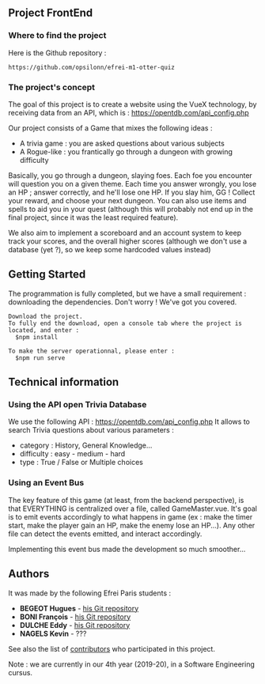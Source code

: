 ## Project FrontEnd

### Where to find the project
Here is the Github repository :
 ```
https://github.com/opsilonn/efrei-m1-otter-quiz
 ```

### The project's concept
The goal of this project is to create a website using the VueX technology, by receiving data from an API, which is : https://opentdb.com/api_config.php


Our project consists of a Game that mixes the following ideas :
* A trivia game : you are asked questions about various subjects
* A Rogue-like : you frantically go through a dungeon with growing difficulty

Basically, you go through a dungeon, slaying foes. Each foe you encounter will question you on a given theme. Each time you answer wrongly, you lose an HP ; answer correctly, and he'll lose one HP. If you slay him, GG ! Collect your reward, and choose your next dungeon. You can also use items and spells to aid you in your quest (although this will probably not end up in the final project, since it was the least required feature).

We also aim to implement a scoreboard and an account system to keep track your scores, and the overall higher scores (although we don't use a database (yet ?), so we keep some hardcoded values instead)



## Getting Started
The programmation is fully completed, but we have a small requirement : downloading the dependencies.
Don't worry ! We've got you covered.


```
Download the project.
To fully end the download, open a console tab where the project is located, and enter :
  $npm install
  
To make the server operationnal, please enter :
  $npm run serve
```
 
 

## Technical information
### Using the API open Trivia Database
We use the following API : https://opentdb.com/api_config.php
It allows to search Trivia questions about various parameters :
* category : History, General Knowledge...
* difficulty : easy - medium - hard
* type : True / False or Multiple choices

  
### Using an Event Bus
The key feature of this game (at least, from the backend perspective), is that EVERYTHING is centralized over a file, called GameMaster.vue.
It's goal is to emit events accordingly to what happens in game (ex : make the timer start, make the player gain an HP, make the enemy lose an HP...). Any other file can detect the events emitted, and interact accordingly.

Implementing this event bus made the development so much smoother...


## Authors
It was made by the following Efrei Paris students :
* **BEGEOT Hugues** - [his Git repository](https://github.com/opsilonn)
* **BONI François** - [his Git repository](https://github.com/scorpionsdu78)
* **DULCHE Eddy** - [his Git repository](https://github.com/DulcheE)
* **NAGELS Kevin** - ???

See also the list of [contributors](https://github.com/DulcheE/Projet-Front-End-Development/graphs/contributors) who participated in this project.

Note : we are currently in our 4th year (2019-20), in a Software Engineering cursus.

